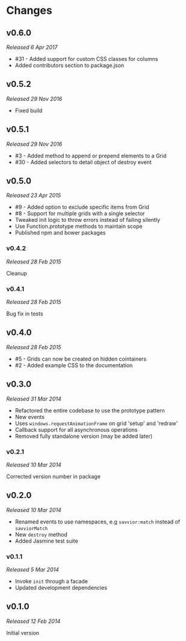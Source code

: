 # Changes

## v0.6.0

_Released 6 Apr 2017_

* #31 - Added support for custom CSS classes for columns
* Added contributors section to package.json

## v0.5.2

_Released 29 Nov 2016_

* Fixed build

## v0.5.1

_Released 29 Nov 2016_

* #3 - Added method to append or prepend elements to a Grid
* #30 - Added selectors to detail object of destroy event

## v0.5.0

_Released 23 Apr 2015_

* #9 - Added option to exclude specific items from Grid
* #8 - Support for multiple grids with a single selector
* Tweaked init logic to throw errors instead of failing silently
* Use Function.prototype methods to maintain scope
* Published npm and bower packages

### v0.4.2

_Released 28 Feb 2015_

Cleanup

### v0.4.1

_Released 28 Feb 2015_

Bug fix in tests

## v0.4.0

_Released 28 Feb 2015_

* #5 - Grids can now be created on hidden cointainers
* #2 - Added example CSS to the documentation

## v0.3.0

_Released 31 Mar 2014_

* Refactored the entire codebase to use the prototype pattern
* New events
* Uses `windows.requestAnimationFrame` on grid 'setup' and 'redraw'
* Callback support for all asynchronous operations
* Removed fully standalone version (may be added later)

### v0.2.1

_Released 10 Mar 2014_

Corrected version number in package

## v0.2.0

_Released 10 Mar 2014_

* Renamed events to use namespaces, e.g `savvior:match` instead of `savviorMatch`
* New `destroy` method
* Added Jasmine test suite

### v0.1.1

_Released 5 Mar 2014_

* Invoke `init` through a facade
* Updated development dependencies

## v0.1.0

_Released 12 Feb 2014_

Initial version
